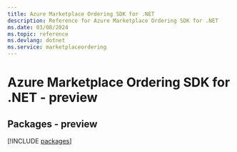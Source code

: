 ```yaml
---
title: Azure Marketplace Ordering SDK for .NET
description: Reference for Azure Marketplace Ordering SDK for .NET
ms.date: 03/08/2024
ms.topic: reference
ms.devlang: dotnet
ms.service: marketplaceordering
---
```

# Azure Marketplace Ordering SDK for .NET - preview
## Packages - preview
[!INCLUDE [packages](marketplace-ordering-index.md)]